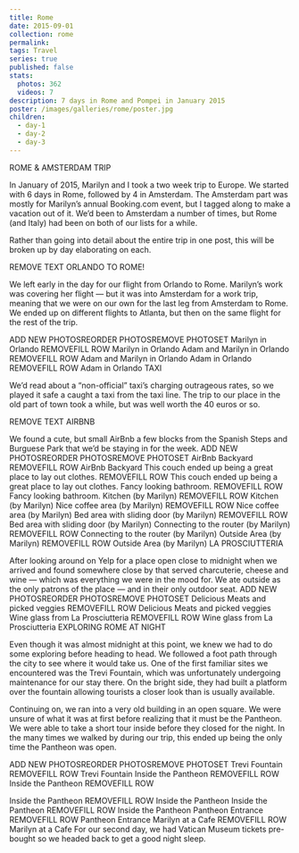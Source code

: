 ```yaml
---
title: Rome
date: 2015-09-01
collection: rome
permalink:
tags: Travel
series: true
published: false
stats:
  photos: 362
  videos: 7
description: 7 days in Rome and Pompei in January 2015
poster: /images/galleries/rome/poster.jpg
children:
  - day-1
  - day-2
  - day-3
---
```



ROME & AMSTERDAM TRIP

In January of 2015, Marilyn and I took a two week trip to Europe. We started with 6 days in Rome, followed by 4 in Amsterdam. The Amsterdam part was mostly for Marilyn’s annual Booking.com event, but I tagged along to make a vacation out of it. We’d been to Amsterdam a number of times, but Rome (and Italy) had been on both of our lists for a while.


Rather than going into detail about the entire trip in one post, this will be broken up by day elaborating on each.

REMOVE TEXT
ORLANDO TO ROME!

We left early in the day for our flight from Orlando to Rome. Marilyn’s work was covering her flight — but it was into Amsterdam for a work trip, meaning that we were on our own for the last leg from Amsterdam to Rome. We ended up on different flights to Atlanta, but then on the same flight for the rest of the trip.

ADD NEW PHOTOSREORDER PHOTOSREMOVE PHOTOSET
Marilyn in Orlando
REMOVEFILL ROW
Marilyn in Orlando
Adam and Marilyn in Orlando
REMOVEFILL ROW
Adam and Marilyn in Orlando
Adam in Orlando
REMOVEFILL ROW
Adam in Orlando
TAXI

We’d read about a “non-official” taxi’s charging outrageous rates, so we played it safe a caught a taxi from the taxi line. The trip to our place in the old part of town took a while, but was well worth the 40 euros or so.

REMOVE TEXT
AIRBNB

We found a cute, but small AirBnb a few blocks from the Spanish Steps and Burguese Park that we’d be staying in for the week.
ADD NEW PHOTOSREORDER PHOTOSREMOVE PHOTOSET
AirBnb Backyard
REMOVEFILL ROW
AirBnb Backyard
This couch ended up being a great place to lay out clothes.
REMOVEFILL ROW
This couch ended up being a great place to lay out clothes.
Fancy looking bathroom.
REMOVEFILL ROW
Fancy looking bathroom.
Kitchen (by Marilyn)
REMOVEFILL ROW
Kitchen (by Marilyn)
Nice coffee area (by Marilyn)
REMOVEFILL ROW
Nice coffee area (by Marilyn)
Bed area with sliding door (by Marilyn)
REMOVEFILL ROW
Bed area with sliding door (by Marilyn)
Connecting to the router (by Marilyn)
REMOVEFILL ROW
Connecting to the router (by Marilyn)
Outside Area (by Marilyn)
REMOVEFILL ROW
Outside Area (by Marilyn)
LA PROSCIUTTERIA

After looking around on Yelp for a place open close to midnight when we arrived and found somewhere close by that served charcuterie, cheese and wine — which was everything we were in the mood for. We ate outside as the only patrons of the place — and in their only outdoor seat.
ADD NEW PHOTOSREORDER PHOTOSREMOVE PHOTOSET
Delicious Meats and picked veggies
REMOVEFILL ROW
Delicious Meats and picked veggies
Wine glass from La Prosciutteria
REMOVEFILL ROW
Wine glass from La Prosciutteria
EXPLORING ROME AT NIGHT

Even though it was almost midnight at this point, we knew we had to do some exploring before heading to head. We followed a foot path through the city to see where it would take us. One of the first familiar sites we encountered was the Trevi Fountain, which was unfortunately undergoing maintenance for our stay there. On the bright side, they had built a platform over the fountain allowing tourists a closer look than is usually available.

Continuing on, we ran into a very old building in an open square. We were unsure of what it was at first before realizing that it must be the Pantheon. We were able to take a short tour inside before they closed for the night. In the many times we walked by during our trip, this ended up being the only time the Pantheon was open.

ADD NEW PHOTOSREORDER PHOTOSREMOVE PHOTOSET
Trevi Fountain
REMOVEFILL ROW
Trevi Fountain
Inside the Pantheon
REMOVEFILL ROW
Inside the Pantheon
REMOVEFILL ROW

Inside the Pantheon
REMOVEFILL ROW
Inside the Pantheon
Inside the Pantheon
REMOVEFILL ROW
Inside the Pantheon
Pantheon Entrance
REMOVEFILL ROW
Pantheon Entrance
Marilyn at a Cafe
REMOVEFILL ROW
Marilyn at a Cafe
For our second day, we had Vatican Museum tickets pre-bought so we headed back to get a good night sleep.
